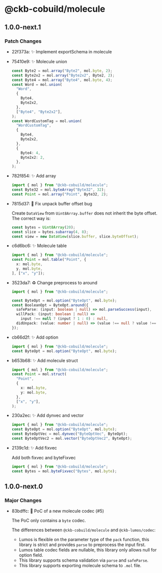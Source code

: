 # @ckb-cobuild/molecule

## 1.0.0-next.1

### Patch Changes

- 22f373a: :sparkles: Implement exportSchema in molecule
- 75410e9: :sparkles: Molecule union

  ```ts
  const Byte2 = mol.array("Byte2", mol.byte, 2);
  const Byte2x2 = mol.array("Byte2x2", Byte2, 2);
  const Byte4 = mol.array("Byte4", mol.byte, 4);
  const Word = mol.union(
    "Word",
    {
      Byte4,
      Byte2x2,
    },
    ["Byte4", "Byte2x2"],
  );
  const WordCustomTag = mol.union(
    "WordCustomTag",
    {
      Byte4,
      Byte2x2,
    },
    {
      Byte4: 4,
      Byte2x2: 2,
    },
  );
  ```

- 782f854: :sparkles: Add array

  ```ts
  import { mol } from "@ckb-cobuild/molecule";
  const Byte32 = mol.byteArray("Byte32", 32);
  const Point = mol.array("Point", Byte32, 2);
  ```

- 7815d37: :bug: Fix unpack buffer offset bug

  Create `DataView` from `Uint8Array.buffer` does not inherit the
  byte offset. The correct way is:

  ```ts
  const bytes = Uint8Array(20);
  const slice = bytes.subarray(4, 8);
  const view = new DataView(slice.buffer, slice.byteOffset);
  ```

- c6d6bc6: :sparkles: Molecule table

  ```ts
  import { mol } from "@ckb-cobuild/molecule";
  const Point = mol.table("Point", {
    x: mol.byte,
    y, mol.byte,
  ], ["x", "y"]);
  ```

- 3523da7: :recycle: Change preprocess to around

  ```ts
  import { mol } from "@ckb-cobuild/molecule";

  const ByteOpt = mol.option("ByteOpt", mol.byte);
  const BooleanOpt = ByteOpt.around({
    safeParse: (input: boolean | null) => mol.parseSuccess(input),
    willPack: (input: boolean | null) =>
      input !== null ? (input ? 1 : 0) : null,
    didUnpack: (value: number | null) => (value !== null ? value !== 0 : null),
  });
  ```

- cb66d2f: :sparkles: Add option

  ```ts
  import { mol } from "@ckb-cobuild/molecule";
  const ByteOpt = mol.option("ByteOpt", mol.byte);
  ```

- b653b68: :sparkles: Add molecule struct

  ```ts
  import { mol } from "@ckb-cobuild/molecule";
  const Point = mol.struct(
    "Point",
    {
      x: mol.byte,
      y: mol.byte,
    },
    ["x", "y"],
  );
  ```

- 230a2ec: :sparkles: Add dynvec and vector

  ```ts
  import { mol } from "@ckb-cobuild/molecule";
  const ByteOpt = mol.option("ByteOpt", mol.byte);
  const ByteOptVec = mol.dynvec("ByteOptVec", ByteOpt);
  const ByteOptVec2 = mol.vector("ByteOptVec2", ByteOpt);
  ```

- 2139c1d: :sparkles: Add fixvec

  Add both fixvec and byteFixvec

  ```ts
  import { mol } from "@ckb-cobuild/molecule";
  const Bytes = mol.byteFixvec("Bytes", mol.byte);
  ```

## 1.0.0-next.0

### Major Changes

- 83bdffc: :tada: PoC of a new molecule codec (#5)

  The PoC only contains a `byte` codec.

  The differences between `@ckb-cobuild/molecule` and `@ckb-lumos/codec`:

  - Lumos is flexible on the parameter type of the `pack` function, this
    library is strict and provides `parse` to preprocess the input first.
  - Lumos table codec fields are nullable, this library only allows null
    for option field.
  - This library supports schema validation via `parse` and `safeParse`.
  - This library supports exporting molecule schema to `.mol` file.
